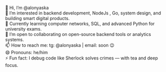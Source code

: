 👋 Hi, I’m @alonyaska  
🎯 I’m interested in backend development, NodeJs , Go, system design, and building smart digital products.  
🌱 Currently learning computer networks, SQL, and advanced Python for university exams.  
🤝 I’m open to collaborating on open-source backend tools or analytics systems.  
📫 How to reach me: tg: @alonyaska | email: soon 😉  
😄 Pronouns: he/him  
⚡ Fun fact: I debug code like Sherlock solves crimes — with tea and deep focus.


<!---
alonyaska/alonyaska is a ✨ special ✨ repository because its `README.md` (this file) appears on your GitHub profile.
You can click the Preview link to take a look at your changes.
--->
